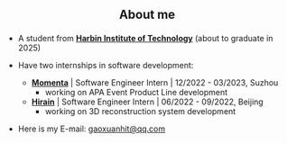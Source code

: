 ## <p align="center">About me</p>

- A student from [**Harbin Institute of Technology**](http://studyathit.hit.edu.cn/post/index/453) (about to graduate in 2025)

- Have two internships in software development:
    -   [**Momenta**](https://www.momenta.cn/en/) | Software Engineer Intern | 12/2022 - 03/2023, Suzhou
        -   working on APA Event Product Line development
    -   [**Hirain**](http://en.hirain.com/) | Software Engineer Intern | 06/2022 - 09/2022, Beijing
        -   working on 3D reconstruction system development


-  Here is my E-mail: gaoxuanhit@qq.com




<!---
👋🔭🌱📫🎊
### 💞️ Thank for your reading, hope you have a nice day✨✨✨
Terry-GX/Terry-GX is a ✨ special ✨ repository because its `README.md` (this file) appears on your GitHub profile.
You can click the Preview link to take a look at your changes.
- 🔭 I want to be a full-stack developer, and I'll try my best

 <p align="center">
<a href="https://info.flagcounter.com/usLi" ><img src="https://s01.flagcounter.com/count2/usLi/bg_FFFFFF/txt_000000/border_CCCCCC/columns_2/maxflags_6/viewers_0/labels_1/pageviews_0/flags_0/percent_0/" alt="Flag Counter" border="0"></a>
</p>
--->
